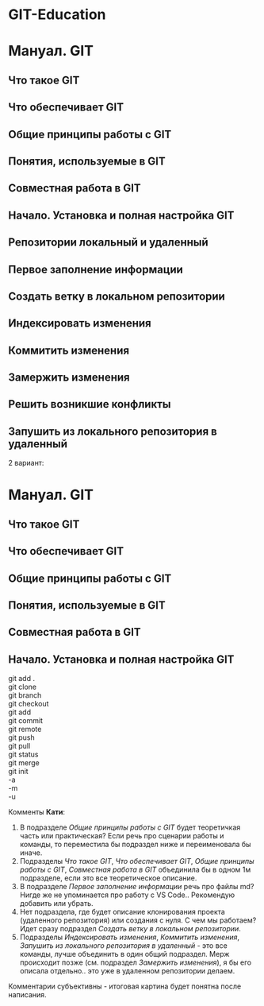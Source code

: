 # GIT-Education
# **Мануал. GIT**   
## **Что такое GIT**
## **Что обеспечивает GIT**
## **Общие принципы работы с GIT**
## **Понятия, используемые в GIT**
## Совместная работа в GIT 
## **Начало. Установка и полная настройка GIT**   
## **Репозитории локальный и удаленный**
## **Первое заполнение информации**
## **Создать ветку в локальном репозитории**
## **Индексировать изменения**
## **Коммитить изменения**
## **Замержить изменения**
## **Решить возникшие конфликты**
## **Запушить из локального репозитория в удаленный**


2 вариант:
# **Мануал. GIT**   
## **Что такое GIT**
## **Что обеспечивает GIT**
## **Общие принципы работы с GIT**
## **Понятия, используемые в GIT**
## Совместная работа в GIT 
## **Начало. Установка и полная настройка GIT**   
git add .   
git clone   
git branch   
git checkout      
git add   
git commit   
git remote   
git push   
git pull   
git status   
git merge  
git init   
-a   
-m   
-u    

Комменты **Кати**:

1. В подразделе *Общие принципы работы с GIT* будет теоретичкая часть или практическая? Если речь про сценарии работы и команды, то переместила бы подраздел ниже и переименовала бы иначе.
2. Подразделы *Что такое GIT*, *Что обеспечивает GIT*, *Общие принципы работы с GIT*, *Совместная работа в GIT* объединила бы в одном 1м подразделе, если это все теоретическое описание.
3. В подразделе *Первое заполнение информации* речь про файлы md? Нигде же не упоминается про работу с VS Code.. Рекомендую добавить или убрать.
4. Нет подраздела, где будет описание клонирования проекта (удаленного репозитория) или создания с нуля. С чем мы работаем? Идет сразу подраздел *Создать ветку в локальном репозитории*.
5. Подразделы *Индексировать изменения*, *Коммитить изменения*, *Запушить из локального репозитория в удаленный* - это все команды, лучше объединить в один общий подраздел. Мерж происходит позже (см. подраздел *Замержить изменения*), я бы его описала отдельно.. это уже в удаленном репозитории делаем.

Комментарии субъективны - итоговая картина будет понятна после написания.